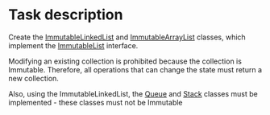 # Task description
Create the [ImmutableLinkedList](https://github.com/Chornobrova/apps20kmet-hw2/blob/master/src/main/java/ua/edu/ucu/collections/immutable/ImmutableLinkedList.java) and [ImmutableArrayList](https://github.com/Chornobrova/apps20kmet-hw2/blob/master/src/main/java/ua/edu/ucu/collections/immutable/ImmutableArrayList.java) classes, which implement the [ImmutableList](https://github.com/Chornobrova/apps20kmet-hw2/blob/master/src/main/java/ua/edu/ucu/collections/immutable/ImmutableList.java) interface. 

Modifying an existing collection is prohibited because the collection is Immutable. Therefore, all operations that can change the state must return a new collection.

Also, using the ImmutableLinkedList, the [Queue](https://github.com/Chornobrova/apps20kmet-hw2/blob/master/src/main/java/ua/edu/ucu/collections/Queue.java) and [Stack](https://github.com/Chornobrova/apps20kmet-hw2/blob/master/src/main/java/ua/edu/ucu/collections/Stack.java) classes must be implemented - these classes must not be Immutable
